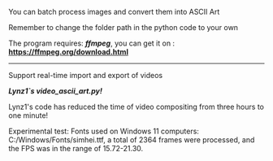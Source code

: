 You can batch process images and convert them into ASCII Art

Remember to change the folder path in the python code to your own

The program requires: ***ffmpeg***, you can get it on : **https://ffmpeg.org/download.html**

---------------------------------------------------------
Support real-time import and export of videos

***Lynz1`s video_ascii_art.py!***

Lynz1's code has reduced the time of video compositing from three hours to one minute!

Experimental test: Fonts used on Windows 11 computers: C:/Windows/Fonts/simhei.ttf, a total of 2364 frames were processed, and the FPS was in the range of 15.72-21.30.
